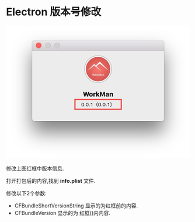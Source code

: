 # Electron 版本号修改

![](./img/001.jpeg)

修改上图红框中版本信息.

打开打包后的内容,找到 __info.plist__ 文件.

修改以下2个参数:

* CFBundleShortVersionString 显示的为红框前的内容.
* CFBundleVersion 显示的为 红框()内内容.





